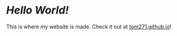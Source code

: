 # _Hello World!_
This is where my website is made. Check it out at [tom271.github.io](tom271.github.io)!
